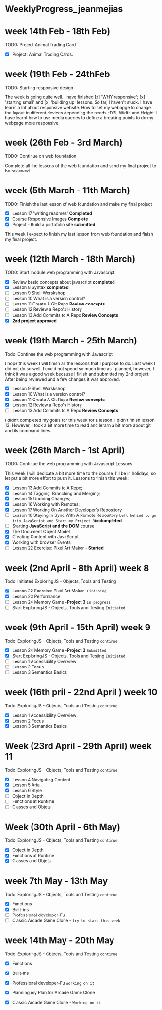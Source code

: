 # WeeklyProgress_jeanmejias
# week 14th Feb - 18th Feb)
TODO: Project Animal Trading Card

- [x] Project: Animal Trading Cards. 

# week (19th Feb - 24thFeb
TODO: Starting responsive design

The week is going quite well. I have finished [x] 'WHY responsive'; [x] 'starting small' and [x] 'building up' lessons. So far, I haven't stuck. 
I have learnt a lot about responsive website. How to set my webapge to change the layout in diferent devices depending the needs -DPI, Width and Height. 
I have learnt how to use media queries to define a breaking points to do my webpage more responsive. 

# week (26th Feb - 3rd March)
TODO: Continue on web foundation

Complete all the lessons of the web foundation and send my final project to be reviewed.

# week (5th March - 11th March)
TODO: Finish the last lesson of web foundation and make my final project
- [x] Lesson 17 'writing readmes' **Completed**
- [x] Course Responsive Images **Complete**
- [x] Project - Build a portofolio site **submitted**

This week I expect to finish my last lesson from web foundation and finish my final project. 

# week (12th March - 18th March)
TODO: Start module web programming with Javascript

- [x] Review basic concepts about javascript **completed**
- [x] Lesson 8 Syntax **completed**
- [ ] Lesson 9 Shell Worskshop
- [ ] Lesson 10 What is a version control? 
- [ ] Lesson 11 Create A Git Repo **Review concepts**
- [ ] Lesson 12 Review a Repo's History
- [ ] Lesson 13 Add Commits to A Repo **Review Concepts**
- [x] **2nd project approved**

# week (19th March - 25th March)
Todo: Continue the web programming with Javascript 

I hope this week I will finish all the lessons that I purpose to do. Last week I did not do so well. I could not spend so much time as I planned, however, I think it was a good week because I finish and submitted my 2nd project. After being reviewed and a few changes it was approved. 

- [x] Lesson 9 Shell Worskshop
- [x] Lesson 10 What is a version control? 
- [x] Lesson 11 Create A Git Repo **Review concepts**
- [x] Lesson 12 Review a Repo's History
- [ ] Lesson 13 Add Commits to A Repo **Review Concepts**

I didn't completed my goals for this week for a lesson. I didn't finish lesson 13. However, I took a bit more time to read and lerarn a bit more about git and its command lines. 

# week (26th March - 1st April)

TODO: Continue the web programming with Javascript Lessons

This week I will dedicate a bit more time to the course, I'll be in holidays, so let put a bit more effort to push it. 
Lessons to finish this week:
- [x] Lesson 13 Add Commits to A Repo;
- [x] Lesson 14 Tagging, Branching and Merging;
- [x] Lesson 15 Undoing Changes;
- [x] Lesson 16 Working with Remotes;
- [x] Lesson 17 Working On Another Developer's Repository
- [ ] Lesson 18 Staying In Sync With A Remote Repository ``Left behind to go into JavaScript and Start my Project 3``**inclompleted**
- [ ] Starting **JavaScript and the DOM** course
- [x] The Document Object Model
- [x] Creating Content with JavaScript 
- [x] Working with browser Events
- [ ] Lesson 22 Exercise: Pixel Art Maker - **Started**

# week (2nd April - 8th April) week 8
Todo: Initiated ExploringJS - Objects, Tools and Testing
- [x] Lesson 22 Exercise: Pixel Art Maker- ``Finishing``
- [x] Lesson 23 Performance
- [ ] Lesson 24 Memory Game -**Project 3** ```In progress```
- [ ] Start ExploringJS - Objects, Tools and Testing ```Initiated```

# week (9th April - 15th April) week 9
Todo: ExploringJS - Objects, Tools and Testing ```continue```
- [x] Lesson 24 Memory Game -**Project 3** ```Submitted```
- [x] Start ExploringJS - Objects, Tools and Testing ```Initiated```
- [ ] Lesson 1 Accessibility Overview
- [ ] Lesson 2 Focus
- [ ] Lesson 3 Semantics Basics 

# week (16th pril - 22nd April ) week 10
Todo: ExploringJS - Objects, Tools and Testing ```continue```

- [x] Lesson 1 Accessibility Overview
- [x] Lesson 2 Focus
- [x] Lesson 3 Semantics Basics 

# Week (23rd April - 29th April) week 11
Todo: ExploringJS - Objects, Tools and Testing ```continue```

- [x] Lesson 4 Navigating Content 
- [x] Lesson 5 Aria
- [x] Lesson 6 Style 
- [ ] Object in Depth
- [ ] Functions at Runtime
- [ ] Classes and Objets

# Week (30th April - 6th May)
Todo: ExploringJS - Objects, Tools and Testing ```continue```

- [x] Object in Depth
- [x] Functions at Runtime
- [x] Classes and Objets

# week 7th May - 13th May
Todo: ExploringJS - Objects, Tools and Testing ```continue```

- [x] Functions
- [x] Built-ins
- [ ] Professional developer-Fu
- [ ] Classic Arcade Game Clone - ```try to start this week``` 

# week 14th May - 20th May
Todo: ExploringJS - Objects, Tools and Testing ```continue```

- [x] Functions
- [x] Built-ins
- [x] Professional developer-Fu ```working on it```
- [x] Planning my Plan for Arcade Game Clone
- [x] Classic Arcade Game Clone - ```Working on it``` 






